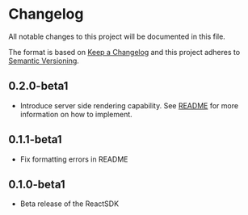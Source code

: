 # Changelog
All notable changes to this project will be documented in this file.

The format is based on [Keep a Changelog](http://keepachangelog.com/en/1.0.0/)
and this project adheres to [Semantic Versioning](http://semver.org/spec/v2.0.0.html).

## 0.2.0-beta1
* Introduce server side rendering capability.  See [README](./README.md) for more information on how to implement.

## 0.1.1-beta1
* Fix formatting errors in README

## 0.1.0-beta1
* Beta release of the ReactSDK
